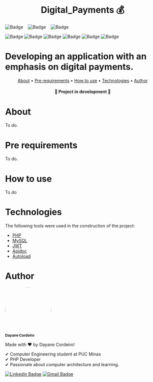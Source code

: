 <h1 align="center">Digital_Payments 💰</h1>

![Badge](https://img.shields.io/github/forks/DayaneCordeiro/Digital_Payments?style=social)&nbsp;&nbsp;&nbsp;
![Badge](https://img.shields.io/github/stars/DayaneCordeiro/Digital_Payments?style=social)&nbsp;&nbsp;&nbsp;
![Badge](https://img.shields.io/github/license/DayaneCordeiro/Digital_Payments?style=social)<br>

![Badge](https://img.shields.io/badge/PHP-8.0.10-blue)
![Badge](https://img.shields.io/badge/Docker-20.10.8-blue)
![Badge](https://img.shields.io/badge/Laravel-8.68.0-critical)
![Badge](https://img.shields.io/badge/MySQL-5.7.22-important)
![Badge](https://img.shields.io/badge/Composer-2.1.6-yellowgreen)
![Badge](https://img.shields.io/badge/PHPUnit-9.5.10-sucess)

<h1>Developing an application with an emphasis on digital payments.</h1>

<p align="center">
    <a href="#about">About</a> •
    <a href="#pre-requirements">Pre requirements</a> • 
    <a href="#how-to-use">How to use</a> • 
    <a href="#technologies">Technologies</a> •
    <a href="#author">Author</a>
</p>

<h4 align="center"> 
	🚧 Project in development 🚧
</h4>

<div id="about">
    <h1>About</h1>
    <p>To do.</p>
</div>

<div id="pre-requirements">
    <h1>Pre requirements</h1>
To do.
</div>

<div id="how-to-use">
    <h1>How to use</h1>
To do </div>

<div id="technologies">
    <h1>Technologies</h1>
 
 The following tools were used in the construction of the project:

- [PHP](https://www.php.net/)
- [MySQL](https://www.mysql.com/)
- [JWT](https://github.com/firebase/php-jwt)
- [Apidoc](https://apidocjs.com/)
- [Autoload](https://getcomposer.org/doc/01-basic-usage.md)
</div>

<div id="autho">
    <h1>Author</h1>
    <a href="https://github.com/DayaneCordeiro">
        <img style="border-radius: 50%;" src="https://avatars.githubusercontent.com/u/50596100?v=4" width="150px;" alt=""/>
        <br />
        <sub><b>Dayane Cordeiro</b></sub>
    </a>

Made with ❤️ by Dayane Cordeiro!

✔ Computer Engineering student at PUC Minas<br>
✔ PHP Developer<br>
✔ Passionate about computer architecture and learning.<br>

[![Linkedin Badge](https://img.shields.io/badge/-Dayane-blue?style=flat-square&logo=Linkedin&logoColor=white&link=https://www.linkedin.com/in/dayane-cordeiro-1b761318b/)](https://www.linkedin.com/in/dayane-cordeiro-1b761318b/)
[![Gmail Badge](https://img.shields.io/badge/-dayane.cordeirogs@gmail.com-c14438?style=flat-square&logo=Gmail&logoColor=white&link=mailto:dayane.cordeirogs@gmail.com)](mailto:dayane.cordeirogs@gmail.com)

</div>
